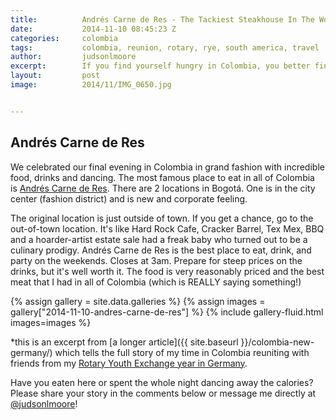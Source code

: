 ```yaml
---
title:			Andrés Carne de Res - The Tackiest Steakhouse In The World
date:			2014-11-10 08:45:23 Z
categories:		colombia
tags:			colombia, reunion, rotary, rye, south america, travel
author:			judsonlmoore
excerpt:		If you find yourself hungry in Colombia, you better find your way to Andrés Carne de Res. This is the tackiest, tastiest and biggest steakhouse ever!
layout:			post
image:			2014/11/IMG_0650.jpg


---
```


## Andrés Carne de Res

We celebrated our final evening in Colombia in grand fashion with incredible food, drinks and dancing. The most famous place to eat in all of Colombia is [Andrés Carne de Res](http://www.andrescarnederes.com/). There are 2 locations in Bogotá. One is in the city center (fashion district) and is new and corporate feeling.

The original location is just outside of town. If you get a chance, go to the out-of-town location. It's like Hard Rock Cafe, Cracker Barrel, Tex Mex, BBQ and a hoarder-artist estate sale had a freak baby who turned out to be a culinary prodigy. Andrés Carne de Res is the best place to eat, drink, and party on the weekends. Closes at 3am. Prepare for steep prices on the drinks, but it's well worth it. The food is very reasonably priced and the best meat that I had in all of Colombia (which is REALLY saying something!)

{% assign gallery = site.data.galleries %}
{% assign images = gallery["2014-11-10-andres-carne-de-res"] %}
{% include gallery-fluid.html images=images %}

\*this is an excerpt from [a longer article]({{ site.baseurl }}/colombia-new-germany/) which tells the full story of my time in Colombia reuniting with friends from my [Rotary Youth Exchange year in Germany](/germany/).

Have you eaten here or spent the whole night dancing away the calories? Please share your story in the comments below or message me directly at [@judsonlmoore](http://twitter.com/judsonlmoore)!
